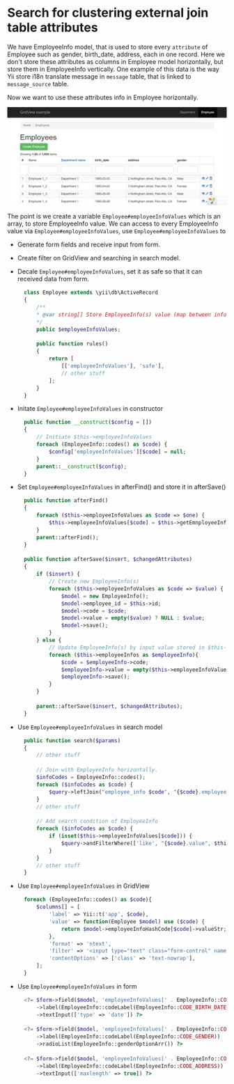 # Search for clustering external join table attributes

We have EmployeeInfo model, that is used to store every `attribute` of Employee such as gender, birth_date, address, each in one record.
Here we don't store these attributes as columns in Employee model horizontally, but store them in EmployeeInfo vertically.
One example of this data is the way Yii store i18n translate message in `message` table, that is linked to `message_source` table.

Now we want to use these attributes info in Employee horizontally.

![Employee list](images/EmployeeList.png)

The point is we create a variable `Employee#employeeInfoValues` which is an array, to store EmployeeInfo value.
We can access to every EmployeeInfo value via `Employee#employeeInfoValues`, use `Employee#employeeInfoValues` to
* Generate form fields and receive input from form.
* Create filter on GridView and searching in search model.

* Decale `Employee#employeeInfoValues`, set it as safe so that it can received data from form.
  ```php
    class Employee extends \yii\db\ActiveRecord
    {
        /**
        * @var string[] Store EmployeeInfo(s) value (map between info code and its value)
        */
        public $employeeInfoValues;

        public function rules()
        {
            return [
                [['employeeInfoValues'], 'safe'],
                // other stuff
            ];
        }
    }
  ```
* Initate `Employee#employeeInfoValues` in constructor
  ```php
    public function __construct($config = [])
    {
        // Initiate $this->employeeInfoValues
        foreach (EmployeeInfo::codes() as $code) {
            $config['employeeInfoValues'][$code] = null;
        }
        parent::__construct($config);
    }
  ```
* Set `Employee#employeeInfoValues` in afterFind() and store it in afterSave()
  ```php
    public function afterFind()
    {
        foreach ($this->employeeInfoValues as $code => $one) {
            $this->employeeInfoValues[$code] = $this->getEmnployeeInfoValue($code);
        }
        parent::afterFind();
    }

    public function afterSave($insert, $changedAttributes)
    {
        if ($insert) {
            // Create new EmployeeInfo(s)
            foreach ($this->employeeInfoValues as $code => $value) {
                $model = new EmployeeInfo();
                $model->employee_id = $this->id;
                $model->code = $code;
                $model->value = empty($value) ? NULL : $value;
                $model->save();
            }
        } else {
            // Update EmployeeInfo(s) by input value stored in $this->employeeInfoValues.
            foreach ($this->employeeInfos as $employeeInfo){
                $code = $employeeInfo->code;
                $employeeInfo->value = empty($this->employeeInfoValues[$code]) ? NULL : $this->employeeInfoValues[$code];
                $employeeInfo->save();
            }
        }

        parent::afterSave($insert, $changedAttributes);
    }
  ```
* Use `Employee#employeeInfoValues` in search model
  ```php
    public function search($params)
    {
        // other stuff

        // Join with EmployeeInfo horizontally.
        $infoCodes = EmployeeInfo::codes();
        foreach ($infoCodes as $code) {
            $query->leftJoin("employee_info $code", "{$code}.employee_id = employee.id AND {$code}.code = :code", ['code' => $code]);
        }
        // other stuff

        // Add search condition of EmployeeInfo
        foreach ($infoCodes as $code) {
            if (isset($this->employeeInfoValues[$code])) {
                $query->andFilterWhere(['like', "{$code}.value", $this->employeeInfoValues[$code]]);
            }
        }
        // other stuff
    }
  ```
* Use `Employee#employeeInfoValues` in GridView
  ```php
    foreach (EmployeeInfo::codes() as $code){
        $columns[] = [
            'label' => Yii::t('app', $code),
            'value' => function(Employee $model) use ($code) {
                return $model->employeeInfoHashCode[$code]->valueStr;
            },
            'format' => 'ntext',
            'filter' => '<input type="text" class="form-control" name="EmployeeSearch[employeeInfoValues][' . $code . ']">',
            'contentOptions' => ['class' => 'text-nowrap'],
        ];
    }
  ```
* Use `Employee#employeeInfoValues` in form
  ```php
    <?= $form->field($model, 'employeeInfoValues[' . EmployeeInfo::CODE_BIRTH_DATE . ']')
        ->label(EmployeeInfo::codeLabel(EmployeeInfo::CODE_BIRTH_DATE))
        ->textInput(['type' => 'date']) ?>

    <?= $form->field($model, 'employeeInfoValues[' . EmployeeInfo::CODE_GENDER . ']')
        ->label(EmployeeInfo::codeLabel(EmployeeInfo::CODE_GENDER))
        ->radioList(EmployeeInfo::genderOptionArr()) ?>

    <?= $form->field($model, 'employeeInfoValues[' . EmployeeInfo::CODE_ADDRESS . ']')
        ->label(EmployeeInfo::codeLabel(EmployeeInfo::CODE_ADDRESS))
        ->textInput(['maxlength' => true]) ?>
  ```
